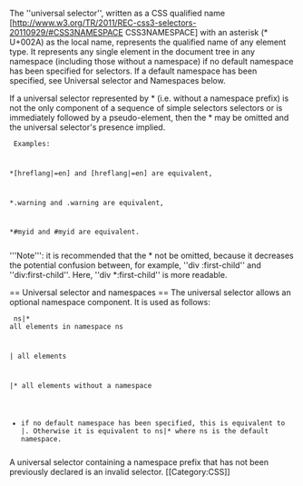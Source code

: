The ''universal selector'', written as a CSS qualified name [http://www.w3.org/TR/2011/REC-css3-selectors-20110929/#CSS3NAMESPACE CSS3NAMESPACE] with an asterisk (* U+002A) as the local name, represents the qualified name of any element type. It represents any single element in the document tree in any namespace (including those without a namespace) if no default namespace has been specified for selectors. If a default namespace has been specified, see Universal selector and Namespaces below.

If a universal selector represented by * (i.e. without a namespace prefix) is not the only component of a sequence of simple selectors selectors or is immediately followed by a pseudo-element, then the * may be omitted and the universal selector's presence implied.

<code><pre>
Examples:

*[hreflang|=en] and [hreflang|=en] are equivalent,

*.warning and .warning are equivalent,

*#myid and #myid are equivalent.
</pre></code>

'''Note''': it is recommended that the * not be omitted, because it decreases the potential confusion between, for example, ''div :first-child'' and ''div:first-child''. Here, ''div *:first-child'' is more readable.

== Universal selector and namespaces ==
The universal selector allows an optional namespace component. It is used as follows:
<code><pre>
ns|* all elements in namespace ns

*|* all elements 

|* all elements without a namespace 

* if no default namespace has been specified, this is equivalent to *|*. Otherwise it is equivalent to ns|* where ns is the default namespace. 
</pre></code>

A universal selector containing a namespace prefix that has not been previously declared is an invalid selector.
[[Category:CSS]]